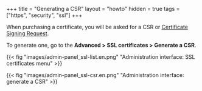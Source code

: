 +++
title = "Generating a CSR"
layout = "howto"
hidden = true
tags = ["https", "security", "ssl"]
+++

When purchasing a certificate, you will be asked for a CSR or [Certificate Signing Request](https://en.wikipedia.org/wiki/Certificate_signing_request).

To generate one, go to the **Advanced > SSL certificates > Generate a CSR**.

{{< fig "images/admin-panel_ssl-list.en.png" "Administration interface: SSL certificates menu" >}}

{{< fig "images/admin-panel_ssl-csr.en.png" "Administration interface: generate a CSR" >}}
